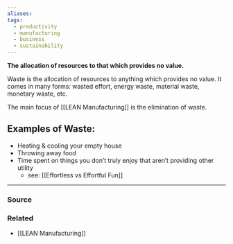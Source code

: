 ```yaml
---
aliases: 
tags:
  - productivity
  - manufacturing
  - business
  - sustainability
---
```

**The allocation of resources to that which provides no value.**

Waste is the allocation of resources to anything which provides no value. It comes in many forms: wasted effort, energy waste, material waste, monetary waste, etc.

The main focus of [[LEAN Manufacturing]] is the elimination of waste.

## Examples of Waste:

- Heating & cooling your empty house
- Throwing away food
- Time spent on things you don’t truly enjoy that aren’t providing other utility
    - see: [[Effortless vs Effortful Fun]]

---

### Source


### Related
- [[LEAN Manufacturing]]